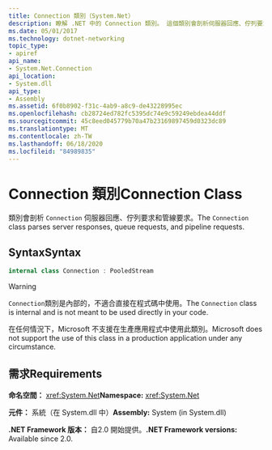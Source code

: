 ```yaml
---
title: Connection 類別（System.Net）
description: 瞭解 .NET 中的 Connection 類別。 這個類別會剖析伺服器回應、佇列要求和管線要求。 它是在 System.NET 命名空間中。
ms.date: 05/01/2017
ms.technology: dotnet-networking
topic_type:
- apiref
api_name:
- System.Net.Connection
api_location:
- System.dll
api_type:
- Assembly
ms.assetid: 6f0b8902-f31c-4ab9-a8c9-de43228995ec
ms.openlocfilehash: cb28724ed782fc5395dc74e9c59249ebdea44ddf
ms.sourcegitcommit: 45c8eed045779b70a47b23169897459d0323dc89
ms.translationtype: MT
ms.contentlocale: zh-TW
ms.lasthandoff: 06/18/2020
ms.locfileid: "84989835"
---
```

# <a name="connection-class"></a><span data-ttu-id="9530d-105">Connection 類別</span><span class="sxs-lookup"><span data-stu-id="9530d-105">Connection Class</span></span>

<span data-ttu-id="9530d-106">類別會剖析 `Connection` 伺服器回應、佇列要求和管線要求。</span><span class="sxs-lookup"><span data-stu-id="9530d-106">The `Connection` class parses server responses, queue requests, and pipeline requests.</span></span>

## <a name="syntax"></a><span data-ttu-id="9530d-107">Syntax</span><span class="sxs-lookup"><span data-stu-id="9530d-107">Syntax</span></span>
  
```csharp  
internal class Connection : PooledStream
```

> [!WARNING]
> <span data-ttu-id="9530d-108">`Connection`類別是內部的，不適合直接在程式碼中使用。</span><span class="sxs-lookup"><span data-stu-id="9530d-108">The `Connection` class is internal and is not meant to be used directly in your code.</span></span>
>
> <span data-ttu-id="9530d-109">在任何情況下，Microsoft 不支援在生產應用程式中使用此類別。</span><span class="sxs-lookup"><span data-stu-id="9530d-109">Microsoft does not support the use of this class in a production application under any circumstance.</span></span>

## <a name="requirements"></a><span data-ttu-id="9530d-110">需求</span><span class="sxs-lookup"><span data-stu-id="9530d-110">Requirements</span></span>

<span data-ttu-id="9530d-111">**命名空間：** <xref:System.Net></span><span class="sxs-lookup"><span data-stu-id="9530d-111">**Namespace:** <xref:System.Net></span></span>

<span data-ttu-id="9530d-112">**元件：** 系統（在 System.dll 中）</span><span class="sxs-lookup"><span data-stu-id="9530d-112">**Assembly:** System (in System.dll)</span></span>

<span data-ttu-id="9530d-113">**.NET Framework 版本：** 自2.0 開始提供。</span><span class="sxs-lookup"><span data-stu-id="9530d-113">**.NET Framework versions:** Available since 2.0.</span></span>
